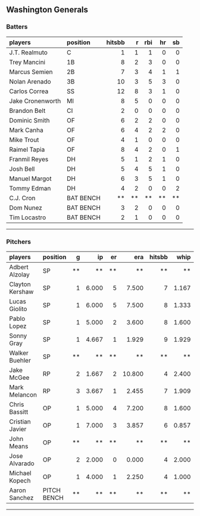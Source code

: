## Washington Generals

### Batters

 
|players          |position  | hitsbb|  r| rbi| hr| sb| 
|:----------------|:---------|------:|--:|---:|--:|--:| 
|J.T. Realmuto    |C         |      1|  1|   1|  0|  0| 
|Trey Mancini     |1B        |      8|  2|   3|  0|  0| 
|Marcus Semien    |2B        |      7|  3|   4|  1|  1| 
|Nolan Arenado    |3B        |     10|  3|   5|  3|  0| 
|Carlos Correa    |SS        |     12|  8|   3|  1|  0| 
|Jake Cronenworth |MI        |      8|  5|   0|  0|  0| 
|Brandon Belt     |CI        |      2|  0|   0|  0|  0| 
|Dominic Smith    |OF        |      6|  2|   2|  0|  0| 
|Mark Canha       |OF        |      6|  4|   2|  2|  0| 
|Mike Trout       |OF        |      4|  1|   0|  0|  0| 
|Raimel Tapia     |OF        |      8|  4|   2|  0|  1| 
|Franmil Reyes    |DH        |      5|  1|   2|  1|  0| 
|Josh Bell        |DH        |      5|  4|   5|  1|  0| 
|Manuel Margot    |DH        |      6|  3|   5|  1|  0| 
|Tommy Edman      |DH        |      4|  2|   0|  0|  2| 
|C.J. Cron        |BAT BENCH |     **| **|  **| **| **| 
|Dom Nunez        |BAT BENCH |      3|  2|   0|  0|  0| 
|Tim Locastro     |BAT BENCH |      2|  1|   0|  0|  0| 

* * *

### Pitchers

 
|players         |position    |  g|    ip| er|    era| hitsbb|  whip| so|  w| sv| 
|:---------------|:-----------|--:|-----:|--:|------:|------:|-----:|--:|--:|--:| 
|Adbert Alzolay  |SP          | **|    **| **|     **|     **|    **| **| **| **| 
|Clayton Kershaw |SP          |  1| 6.000|  5|  7.500|      7| 1.167| 11|  1|  0| 
|Lucas Giolito   |SP          |  1| 6.000|  5|  7.500|      8| 1.333|  7|  0|  0| 
|Pablo Lopez     |SP          |  1| 5.000|  2|  3.600|      8| 1.600|  3|  1|  0| 
|Sonny Gray      |SP          |  1| 4.667|  1|  1.929|      9| 1.929|  5|  0|  0| 
|Walker Buehler  |SP          | **|    **| **|     **|     **|    **| **| **| **| 
|Jake McGee      |RP          |  2| 1.667|  2| 10.800|      4| 2.400|  3|  0|  0| 
|Mark Melancon   |RP          |  3| 3.667|  1|  2.455|      7| 1.909|  1|  0|  3| 
|Chris Bassitt   |OP          |  1| 5.000|  4|  7.200|      8| 1.600|  4|  0|  0| 
|Cristian Javier |OP          |  1| 7.000|  3|  3.857|      6| 0.857|  6|  0|  0| 
|John Means      |OP          | **|    **| **|     **|     **|    **| **| **| **| 
|Jose Alvarado   |OP          |  2| 2.000|  0|  0.000|      4| 2.000|  1|  1|  0| 
|Michael Kopech  |OP          |  1| 4.000|  1|  2.250|      4| 1.000|  5|  0|  0| 
|Aaron Sanchez   |PITCH BENCH | **|    **| **|     **|     **|    **| **| **| **| 


* * *


